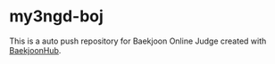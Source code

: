 # my3ngd-boj
This is a auto push repository for Baekjoon Online Judge created with [BaekjoonHub](https://github.com/BaekjoonHub/BaekjoonHub).
